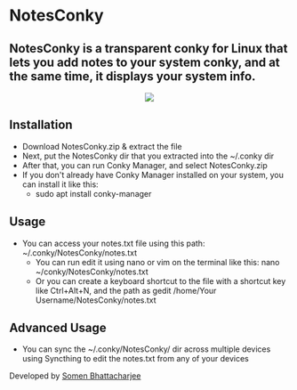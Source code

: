 # NotesConky
## NotesConky is a transparent conky for Linux that lets you add notes to your system conky, and at the same time, it displays your system info. 

<p align="center">
<img src="https://github.com/somen3/NotesConky/assets/92948254/3fe49603-2d3c-458b-9cb8-3c904227cda4">
</p>


## Installation

- Download NotesConky.zip & extract the file
- Next, put the NotesConky dir that you extracted into the ~/.conky dir
- After that, you can run Conky Manager, and select NotesConky.zip
- If you don't already have Conky Manager installed on your system, you can install it like this:
  - sudo apt install conky-manager
  
## Usage

- You can access your notes.txt file using this path: ~/.conky/NotesConky/notes.txt
  - You can run edit it using nano or vim on the terminal like this: nano ~/conky/NotesConky/notes.txt
  - Or you can create a keyboard shortcut to the file with a shortcut key like Ctrl+Alt+N, and the path as gedit /home/Your Username/NotesConky/notes.txt 

## Advanced Usage

- You can sync the ~/.conky/NotesConky/ dir across multiple devices using Syncthing to edit the notes.txt from any of your devices
 
 Developed by [Somen Bhattacharjee](https://github.com/somen3/)
